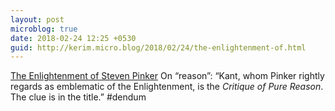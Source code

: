 ```yaml
---
layout: post
microblog: true
date: 2018-02-24 12:25 +0530
guid: http://kerim.micro.blog/2018/02/24/the-enlightenment-of.html
---
```

[The Enlightenment of Steven Pinker](http://www.abc.net.au/religion/articles/2018/02/20/4806696.htm) On “reason”: “Kant, whom Pinker rightly regards as emblematic of the Enlightenment, is the _Critique of Pure Reason_. The clue is in the title.” #dendum
